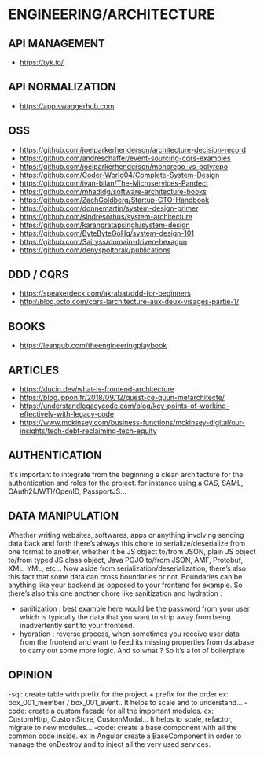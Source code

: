 
# ENGINEERING/ARCHITECTURE

## API MANAGEMENT
- https://tyk.io/

## API NORMALIZATION
- https://app.swaggerhub.com

## OSS
- https://github.com/joelparkerhenderson/architecture-decision-record
- https://github.com/andreschaffer/event-sourcing-cqrs-examples
- https://github.com/joelparkerhenderson/monorepo-vs-polyrepo
- https://github.com/Coder-World04/Complete-System-Design
- https://github.com/ivan-bilan/The-Microservices-Pandect
- https://github.com/mhadidg/software-architecture-books
- https://github.com/ZachGoldberg/Startup-CTO-Handbook
- https://github.com/donnemartin/system-design-primer
- https://github.com/sindresorhus/system-architecture
- https://github.com/karanpratapsingh/system-design
- https://github.com/ByteByteGoHq/system-design-101
- https://github.com/Sairyss/domain-driven-hexagon
- https://github.com/denyspoltorak/publications

## DDD / CQRS
- https://speakerdeck.com/akrabat/ddd-for-beginners
- http://blog.octo.com/cqrs-larchitecture-aux-deux-visages-partie-1/

## BOOKS
- https://leanpub.com/theengineeringplaybook

## ARTICLES
- https://ducin.dev/what-is-frontend-architecture
- https://blog.ippon.fr/2018/09/12/quest-ce-quun-metarchitecte/
- https://understandlegacycode.com/blog/key-points-of-working-effectively-with-legacy-code
- https://www.mckinsey.com/business-functions/mckinsey-digital/our-insights/tech-debt-reclaiming-tech-equity

## AUTHENTICATION

It's important to integrate from the beginning a clean architecture for the authentication and roles for the project. for instance using a CAS, SAML, OAuth2(JWT)/OpenID, PassportJS...
 
## DATA MANIPULATION

Whether writing websites, softwares, apps or anything involving sending data back and forth there’s always this chore to serialize/deserialize from one format to another, whether it be JS object to/from JSON, plain JS object to/from typed JS class object, Java POJO to/from JSON,  AMF, Protobuf, XML, YML, etc… Now aside from serialization/deserialization, there’s also this fact that some data can cross boundaries or not. Boundaries can be anything like your backend as opposed to your frontend for example. So there’s also this one another chore like sanitization and hydration :
- sanitization : best example here would be the password from your user which is typically the data that you want to strip away from being inadvertently sent to your frontend.
- hydration : reverse process, when sometimes you receive user data from the frontend and want to feed its missing properties from database to carry out some more logic. And so what ? So it’s a lot of boilerplate

## OPINION

-sql: create table with prefix for the project + prefix for the order ex: box_001_member / box_001_event.. It helps to scale and to understand...
-code: create a custom facade for all the important modules. ex: CustomHttp, CustomStore, CustomModal... It helps to scale, refactor, migrate to new modules...
-code: create a base component with all the common code inside. ex in Angular create a BaseComponent in order to manage the onDestroy and to inject all the very used services.
